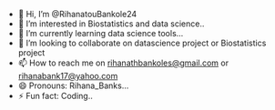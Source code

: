 - 👋 Hi, I’m @RihanatouBankole24
- 👀 I’m interested in Biostatistics and data science..
- 🌱 I’m currently learning data science tools...
- 💞️ I’m looking to collaborate on datascience project or Biostatistics project
- 📫 How to reach me on rihanathbankoles@gmail.com or rihanabank17@yahoo.com
- 😄 Pronouns: Rihana_Banks...
- ⚡ Fun fact: Coding..

<!---
RihanatouBankole24/RihanatouBankole24 is a ✨ special ✨ repository because its `README.md` (this file) appears on your GitHub profile.
You can click the Preview link to take a look at your changes.
--->
